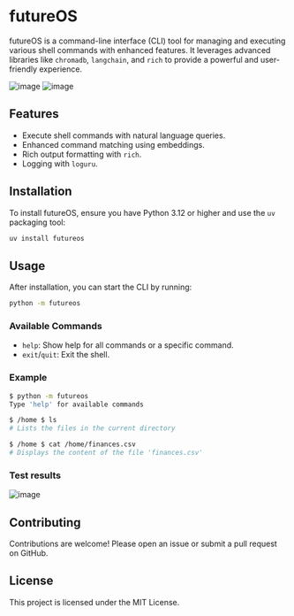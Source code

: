 # futureOS

futureOS is a command-line interface (CLI) tool for managing and executing various shell commands with enhanced features. It leverages advanced libraries like `chromadb`, `langchain`, and `rich` to provide a powerful and user-friendly experience.

![image](https://github.com/user-attachments/assets/d22be02b-33d5-4c18-a516-05e6bc3715c7)
![image](https://github.com/user-attachments/assets/f96f1e3d-baed-42e0-b647-289e7e0d77d4)


## Features

- Execute shell commands with natural language queries.
- Enhanced command matching using embeddings.
- Rich output formatting with `rich`.
- Logging with `loguru`.

## Installation

To install futureOS, ensure you have Python 3.12 or higher and use the `uv` packaging tool:

```sh
uv install futureos
```

## Usage

After installation, you can start the CLI by running:

```sh
python -m futureos
```

### Available Commands

- `help`: Show help for all commands or a specific command.
- `exit`/`quit`: Exit the shell.

### Example

```sh
$ python -m futureos
Type 'help' for available commands

$ /home $ ls
# Lists the files in the current directory

$ /home $ cat /home/finances.csv
# Displays the content of the file 'finances.csv'
```

### Test results

![image](https://github.com/user-attachments/assets/07b223fe-5d99-439f-9d23-178ae7ec39fe)


## Contributing

Contributions are welcome! Please open an issue or submit a pull request on GitHub.

## License

This project is licensed under the MIT License.
